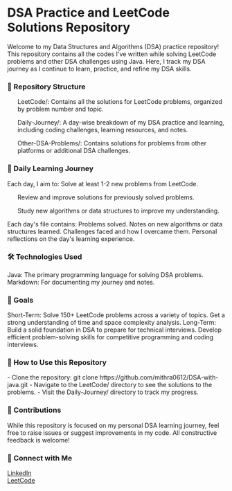 
<h1>DSA Practice and LeetCode Solutions Repository</h1>

Welcome to my Data Structures and Algorithms (DSA) practice repository! This repository contains all the codes I've written while solving LeetCode problems and other DSA challenges using Java. Here, I track my DSA journey as I continue to learn, practice, and refine my DSA skills.

<h3>📂 Repository Structure</h3>
<ul>LeetCode/: Contains all the solutions for LeetCode problems, organized by problem number and topic.</ul>
<ul>Daily-Journey/: A day-wise breakdown of my DSA practice and learning, including coding challenges, learning resources, and notes.</ul>
<ul>Other-DSA-Problems/: Contains solutions for problems from other platforms or additional DSA challenges.</ul>

<h3>🚀 Daily Learning Journey</h3>
Each day, I aim to:
Solve at least 1-2 new problems from LeetCode.
<ul>Review and improve solutions for previously solved problems.</ul>
<ul>Study new algorithms or data structures to improve my understanding.</ul>

Each day's file contains:
Problems solved.
Notes on new algorithms or data structures learned.
Challenges faced and how I overcame them.
Personal reflections on the day's learning experience.

<h3>🛠 Technologies Used</h3>
Java: The primary programming language for solving DSA problems.
Markdown: For documenting my journey and notes.

<h3>🌱 Goals</h3>
Short-Term:
Solve 150+ LeetCode problems across a variety of topics.
Get a strong understanding of time and space complexity analysis.
Long-Term:
Build a solid foundation in DSA to prepare for technical interviews.
Develop efficient problem-solving skills for competitive programming and coding interviews.

<h3>📝 How to Use this Repository</h3>
- Clone the repository:
 git clone https://github.com/mithra0612/DSA-with-java.git
- Navigate to the LeetCode/ directory to see the solutions to the problems.
- Visit the Daily-Journey/ directory to track my progress.

<h3>🤝 Contributions</h3>
While this repository is focused on my personal DSA learning journey, feel free to raise issues or suggest improvements in my code. All constructive feedback is welcome!

<h3>🔗 Connect with Me</h3>
<a href="https://www.linkedin.com/in/madhumithra-m/" target="_blank">LinkedIn</a><br>
<a href="https://leetcode.com/u/mithra_612/" target="_blank">LeetCode</a>

